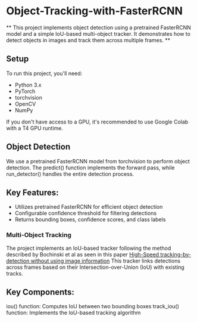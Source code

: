 # Object-Tracking-with-FasterRCNN
**
This project implements object detection using a pretrained FasterRCNN model and a simple IoU-based multi-object tracker. It demonstrates how to detect objects in images and track them across multiple frames.
**

## Setup

To run this project, you'll need:
- Python 3.x
- PyTorch
- torchvision
- OpenCV
- NumPy

If you don't have access to a GPU, it's recommended to use Google Colab with a T4 GPU runtime.

## Object Detection
We use a pretrained FasterRCNN model from torchvision to perform object detection. The predict() function implements the forward pass, while run_detector() handles the entire detection process.

## Key Features:
- Utilizes pretrained FasterRCNN for efficient object detection
- Configurable confidence threshold for filtering detections
- Returns bounding boxes, confidence scores, and class labels
### Multi-Object Tracking
The project implements an IoU-based tracker following the method described by Bochinski et al as seen in this paper
[High-Speed tracking-by-detection without using image information](https://ieeexplore.ieee.org/document/8078516)
This tracker links detections across frames based on their Intersection-over-Union (IoU) with existing tracks.

## Key Components:
iou() function: Computes IoU between two bounding boxes
track_iou() function: Implements the IoU-based tracking algorithm
